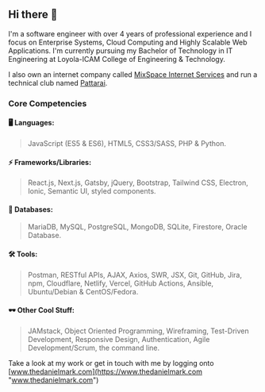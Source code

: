 ## Hi there 👋
I&apos;m a software engineer with over 4 years of professional experience and I focus on Enterprise Systems, Cloud Computing and Highly Scalable Web Applications. I&apos;m currently pursuing my Bachelor of Technology in IT Engineering at Loyola-ICAM College of Engineering & Technology.

I also own an internet company called [MixSpace Internet Services](https://mixspace.xyz) and run a technical club named [Pattarai](http://pattarai.in "www.pattarai.in").

### Core Competencies
#### 🖥️ Languages:
>JavaScript (ES5 & ES6), HTML5, CSS3/SASS, PHP & Python.

#### ⚡ Frameworks/Libraries:
> React.js, Next.js, Gatsby, jQuery, Bootstrap, Tailwind CSS, Electron, Ionic, Semantic UI, styled components.

#### 💾 Databases:
>MariaDB, MySQL, PostgreSQL, MongoDB, SQLite, Firestore, Oracle Database.

#### 🛠️ Tools:
>Postman, RESTful APIs, AJAX, Axios, SWR, JSX, Git, GitHub, Jira, npm, Cloudflare, Netlify, Vercel, GitHub Actions, Ansible, Ubuntu/Debian & CentOS/Fedora.

#### 🕶️ Other Cool Stuff:
>JAMstack, Object Oriented Programming, Wireframing, Test-Driven Development, Responsive Design, Authentication, Agile Development/Scrum, the command line.

Take a look at my work or get in touch with me by logging onto [www.thedanielmark.com](https://www.thedanielmark.com "www.thedanielmark.com")

<!--
**thedanielmark/thedanielmark** is a ✨ _special_ ✨ repository because its `README.md` (this file) appears on your GitHub profile.

Here are some ideas to get you started:

- 🔭 I’m currently working on ...
- 🌱 I’m currently learning ...
- 👯 I’m looking to collaborate on ...
- 🤔 I’m looking for help with ...
- 💬 Ask me about ...
- 📫 How to reach me: ...
- 😄 Pronouns: ...
- ⚡ Fun fact: ...
-->
